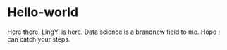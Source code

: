 # Hello-world

Here there,
LingYi is here. Data science is a brandnew field to me.
Hope I can catch your steps.
